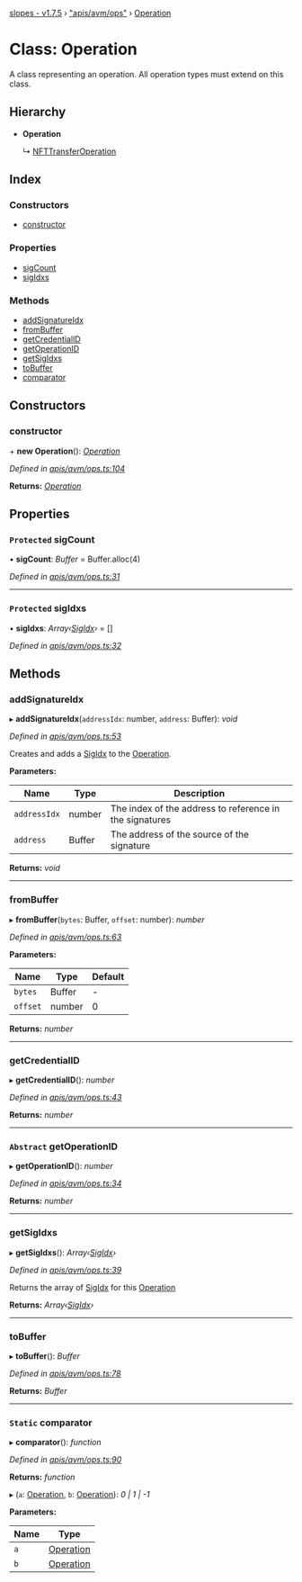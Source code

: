 [slopes - v1.7.5](../README.md) › ["apis/avm/ops"](../modules/_apis_avm_ops_.md) › [Operation](_apis_avm_ops_.operation.md)

# Class: Operation

A class representing an operation. All operation types must extend on this class.

## Hierarchy

* **Operation**

  ↳ [NFTTransferOperation](_apis_avm_ops_.nfttransferoperation.md)

## Index

### Constructors

* [constructor](_apis_avm_ops_.operation.md#constructor)

### Properties

* [sigCount](_apis_avm_ops_.operation.md#protected-sigcount)
* [sigIdxs](_apis_avm_ops_.operation.md#protected-sigidxs)

### Methods

* [addSignatureIdx](_apis_avm_ops_.operation.md#addsignatureidx)
* [fromBuffer](_apis_avm_ops_.operation.md#frombuffer)
* [getCredentialID](_apis_avm_ops_.operation.md#getcredentialid)
* [getOperationID](_apis_avm_ops_.operation.md#abstract-getoperationid)
* [getSigIdxs](_apis_avm_ops_.operation.md#getsigidxs)
* [toBuffer](_apis_avm_ops_.operation.md#tobuffer)
* [comparator](_apis_avm_ops_.operation.md#static-comparator)

## Constructors

###  constructor

\+ **new Operation**(): *[Operation](_apis_avm_ops_.operation.md)*

*Defined in [apis/avm/ops.ts:104](https://github.com/ava-labs/slopes/blob/db73b16/src/apis/avm/ops.ts#L104)*

**Returns:** *[Operation](_apis_avm_ops_.operation.md)*

## Properties

### `Protected` sigCount

• **sigCount**: *Buffer* =  Buffer.alloc(4)

*Defined in [apis/avm/ops.ts:31](https://github.com/ava-labs/slopes/blob/db73b16/src/apis/avm/ops.ts#L31)*

___

### `Protected` sigIdxs

• **sigIdxs**: *Array‹[SigIdx](_apis_avm_types_.sigidx.md)›* =  []

*Defined in [apis/avm/ops.ts:32](https://github.com/ava-labs/slopes/blob/db73b16/src/apis/avm/ops.ts#L32)*

## Methods

###  addSignatureIdx

▸ **addSignatureIdx**(`addressIdx`: number, `address`: Buffer): *void*

*Defined in [apis/avm/ops.ts:53](https://github.com/ava-labs/slopes/blob/db73b16/src/apis/avm/ops.ts#L53)*

Creates and adds a [SigIdx](_apis_avm_types_.sigidx.md) to the [Operation](_apis_avm_ops_.operation.md).

**Parameters:**

Name | Type | Description |
------ | ------ | ------ |
`addressIdx` | number | The index of the address to reference in the signatures |
`address` | Buffer | The address of the source of the signature  |

**Returns:** *void*

___

###  fromBuffer

▸ **fromBuffer**(`bytes`: Buffer, `offset`: number): *number*

*Defined in [apis/avm/ops.ts:63](https://github.com/ava-labs/slopes/blob/db73b16/src/apis/avm/ops.ts#L63)*

**Parameters:**

Name | Type | Default |
------ | ------ | ------ |
`bytes` | Buffer | - |
`offset` | number | 0 |

**Returns:** *number*

___

###  getCredentialID

▸ **getCredentialID**(): *number*

*Defined in [apis/avm/ops.ts:43](https://github.com/ava-labs/slopes/blob/db73b16/src/apis/avm/ops.ts#L43)*

**Returns:** *number*

___

### `Abstract` getOperationID

▸ **getOperationID**(): *number*

*Defined in [apis/avm/ops.ts:34](https://github.com/ava-labs/slopes/blob/db73b16/src/apis/avm/ops.ts#L34)*

**Returns:** *number*

___

###  getSigIdxs

▸ **getSigIdxs**(): *Array‹[SigIdx](_apis_avm_types_.sigidx.md)›*

*Defined in [apis/avm/ops.ts:39](https://github.com/ava-labs/slopes/blob/db73b16/src/apis/avm/ops.ts#L39)*

Returns the array of [SigIdx](_apis_avm_types_.sigidx.md) for this [Operation](_apis_avm_ops_.operation.md)

**Returns:** *Array‹[SigIdx](_apis_avm_types_.sigidx.md)›*

___

###  toBuffer

▸ **toBuffer**(): *Buffer*

*Defined in [apis/avm/ops.ts:78](https://github.com/ava-labs/slopes/blob/db73b16/src/apis/avm/ops.ts#L78)*

**Returns:** *Buffer*

___

### `Static` comparator

▸ **comparator**(): *function*

*Defined in [apis/avm/ops.ts:90](https://github.com/ava-labs/slopes/blob/db73b16/src/apis/avm/ops.ts#L90)*

**Returns:** *function*

▸ (`a`: [Operation](_apis_avm_ops_.operation.md), `b`: [Operation](_apis_avm_ops_.operation.md)): *0 | 1 | -1*

**Parameters:**

Name | Type |
------ | ------ |
`a` | [Operation](_apis_avm_ops_.operation.md) |
`b` | [Operation](_apis_avm_ops_.operation.md) |
